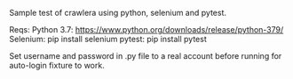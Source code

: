 Sample test of crawlera using python, selenium and pytest.

Reqs:
Python 3.7: https://www.python.org/downloads/release/python-379/
Selenium: pip install selenium
pytest: pip install pytest

Set username and password in .py file to a real account before running for auto-login fixture to work.
